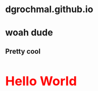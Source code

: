 # dgrochmal.github.io

<h1>woah dude</h1>
<h2>Pretty cool</h2>
<h1 style="color: red; font-size: 40px;">Hello World</h1>
